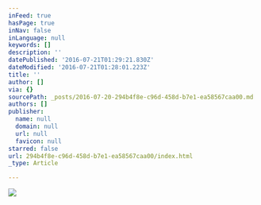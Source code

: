 ```yaml
---
inFeed: true
hasPage: true
inNav: false
inLanguage: null
keywords: []
description: ''
datePublished: '2016-07-21T01:29:21.830Z'
dateModified: '2016-07-21T01:28:01.223Z'
title: ''
author: []
via: {}
sourcePath: _posts/2016-07-20-294b4f8e-c96d-458d-b7e1-ea58567caa00.md
authors: []
publisher:
  name: null
  domain: null
  url: null
  favicon: null
starred: false
url: 294b4f8e-c96d-458d-b7e1-ea58567caa00/index.html
_type: Article

---
```

![](https://the-grid-user-content.s3-us-west-2.amazonaws.com/7c29451b-aca3-4649-9f85-c3080c141cd6.jpg)